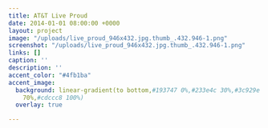 ```yaml
---
title: AT&T Live Proud
date: 2014-01-01 08:00:00 +0000
layout: project
image: "/uploads/live_proud_946x432.jpg.thumb_.432.946-1.png"
screenshot: "/uploads/live_proud_946x432.jpg.thumb_.432.946-1.png"
links: []
caption: ''
description: ''
accent_color: "#4fb1ba"
accent_image:
  background: linear-gradient(to bottom,#193747 0%,#233e4c 30%,#3c929e 50%,#d5d5d4
    70%,#cdccc8 100%)
  overlay: true

---
```

